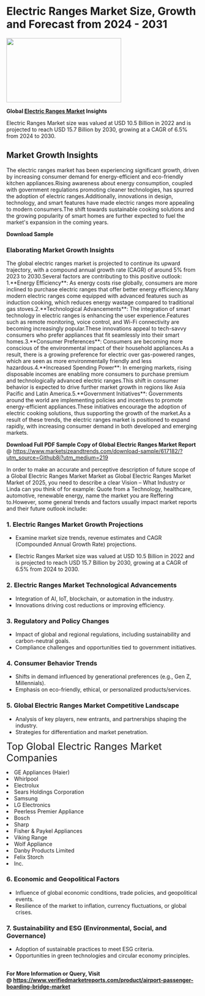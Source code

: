 <H1>Electric Ranges Market Size, Growth and Forecast from 2024 - 2031</H1><img class="aligncenter size-medium wp-image-584254" src="https://thirdeyenews.in/wp-content/uploads/2024/09/Global-Market-Research-300x168.jpeg" alt="" width="300" height="168" /><p><strong>Global&nbsp;<a href="https://www.marketsizeandtrends.com/download-sample/617182/?utm_source=Github8j?utm_medium=219">Electric Ranges Market</a> Insights</strong></p><p>Electric Ranges Market size was valued at USD 10.5 Billion in 2022 and is projected to reach USD 15.7 Billion by 2030, growing at a CAGR of 6.5% from 2024 to 2030.</p><p><h2>Market Growth Insights</h2> The electric ranges market has been experiencing significant growth, driven by increasing consumer demand for energy-efficient and eco-friendly kitchen appliances.Rising awareness about energy consumption, coupled with government regulations promoting cleaner technologies, has spurred the adoption of electric ranges.Additionally, innovations in design, technology, and smart features have made electric ranges more appealing to modern consumers.The shift towards sustainable cooking solutions and the growing popularity of smart homes are further expected to fuel the market's expansion in the coming years.<p><strong>Download Sample</strong></p> <h3>Elaborating Market Growth Insights</h3> The global electric ranges market is projected to continue its upward trajectory, with a compound annual growth rate (CAGR) of around 5% from 2023 to 2030.Several factors are contributing to this positive outlook: 1.**Energy Efficiency**: As energy costs rise globally, consumers are more inclined to purchase electric ranges that offer better energy efficiency.Many modern electric ranges come equipped with advanced features such as induction cooking, which reduces energy wastage compared to traditional gas stoves.2.**Technological Advancements**: The integration of smart technology in electric ranges is enhancing the user experience.Features such as remote monitoring, voice control, and Wi-Fi connectivity are becoming increasingly popular.These innovations appeal to tech-savvy consumers who prefer appliances that fit seamlessly into their smart homes.3.**Consumer Preferences**: Consumers are becoming more conscious of the environmental impact of their household appliances.As a result, there is a growing preference for electric over gas-powered ranges, which are seen as more environmentally friendly and less hazardous.4.**Increased Spending Power**: In emerging markets, rising disposable incomes are enabling more consumers to purchase premium and technologically advanced electric ranges.This shift in consumer behavior is expected to drive further market growth in regions like Asia Pacific and Latin America.5.**Government Initiatives**: Governments around the world are implementing policies and incentives to promote energy-efficient appliances.These initiatives encourage the adoption of electric cooking solutions, thus supporting the growth of the market.As a result of these trends, the electric ranges market is positioned to expand rapidly, with increasing consumer demand in both developed and emerging markets.<p><span class=""><strong>Download Full PDF Sample Copy of Global Electric Ranges Market Report</strong> @ <a href="https://www.marketsizeandtrends.com/download-sample/617182/?utm_source=Github8j?utm_medium=219" target="_blank">https://www.marketsizeandtrends.com/download-sample/617182/?utm_source=Github8j?utm_medium=219</a></span></p><p>In order to make an accurate and perceptive description of future scope of a Global&nbsp;Electric Ranges Market Market as Global&nbsp;Electric Ranges Market Market of 2025, you need to describe a clear Vision &ndash; What Industry or Linda can you think of for example: Quote from a Technology, healthcare, automotive, renewable energy, name the market you are Reffering to.However, some general trends and factors usually impact market reports and their future outlook include:</p><h3>1.&nbsp;<strong>Electric Ranges Market Growth Projections</strong></h3><ul><li>Examine market size trends, revenue estimates and CAGR (Compounded Annual Growth Rate) projections.</li><li><p>Electric Ranges Market size was valued at USD 10.5 Billion in 2022 and is projected to reach USD 15.7 Billion by 2030, growing at a CAGR of 6.5% from 2024 to 2030.</p></li></ul><h3>2.&nbsp;<strong>Electric Ranges Market Technological Advancements</strong></h3><ul><li>Integration of AI, IoT, blockchain, or automation in the industry.</li><li>Innovations driving cost reductions or improving efficiency.</li></ul><h3>3.&nbsp;<strong>Regulatory and Policy Changes</strong></h3><ul><li>Impact of global and regional regulations, including sustainability and carbon-neutral goals.</li><li>Compliance challenges and opportunities tied to government initiatives.</li></ul><h3>4.&nbsp;<strong>Consumer Behavior Trends</strong></h3><ul><li>Shifts in demand influenced by generational preferences (e.g., Gen Z, Millennials).</li><li>Emphasis on eco-friendly, ethical, or personalized products/services.</li></ul><h3>5.&nbsp;<strong>Global Electric Ranges Market Competitive Landscape</strong></h3><ul><li>Analysis of key players, new entrants, and partnerships shaping the industry.</li><li>Strategies for differentiation and market penetration.</li></ul><p data-pm-slice="1 1 []"><span style="color: inherit; font-family: inherit; font-size: 25px;">Top Global Electric Ranges Market Companies</span></p><div class="" data-test-id=""><p><li>GE Appliances (Haier)</li><li> Whirlpool</li><li> Electrolux</li><li> Sears Holdings Corporation</li><li> Samsung</li><li> LG Electronics</li><li> Peerless Premier Appliance</li><li> Bosch</li><li> Sharp</li><li> Fisher & Paykel Appliances</li><li> Viking Range</li><li> Wolf Appliance</li><li> Danby Products Limited</li><li> Felix Storch</li><li> Inc.</li></p></div><h3>6.&nbsp;<strong>Economic and Geopolitical Factors</strong></h3><ul><li>Influence of global economic conditions, trade policies, and geopolitical events.</li><li>Resilience of the market to inflation, currency fluctuations, or global crises.</li></ul><h3>7.&nbsp;<strong>Sustainability and ESG (Environmental, Social, and Governance)</strong></h3><ul><li>Adoption of sustainable practices to meet ESG criteria.</li><li>Opportunities in green technologies and circular economy principles.</li></ul><h2><strong style="font-size: 14px;">For More Information or Query, Visit @&nbsp;</strong><a style="background-color: #ffffff; font-size: 14px;" href="https://www.marketsizeandtrends.com/report/electric-ranges-market/" target="_blank">https://www.verifiedmarketreports.com/product/airport-passenger-boarding-bridge-market</a></h2>